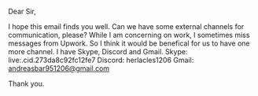 Dear Sir,
 
I hope this email finds you well. Can we have some external channels for communication, please?
While I am concerning on work, I sometimes miss messages from Upwork.
So I think it would be benefical for us to have one more channel.
I have Skype, Discord and Gmail.
Skype: live:.cid.273da8c92fc12fe7
Discord: herlacles1206
Gmail: andreasbar951206@gmail.com

Thank you.

